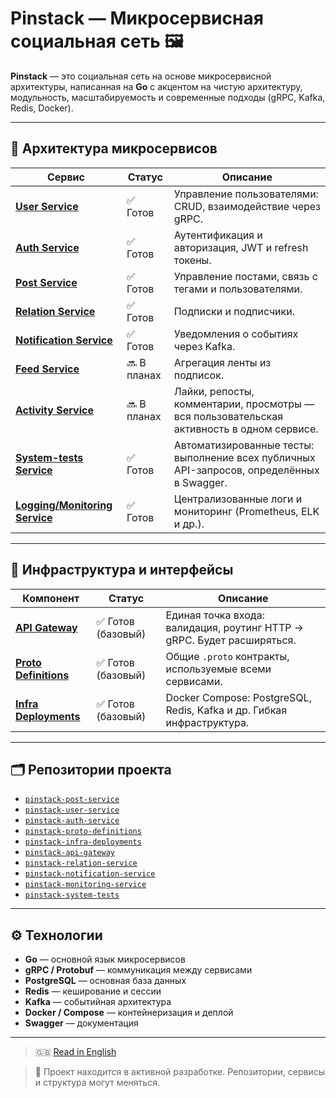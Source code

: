 # Pinstack — Микросервисная социальная сеть 🖼️

**Pinstack** — это социальная сеть на основе микросервисной архитектуры, написанная на **Go** с акцентом на чистую архитектуру, модульность, масштабируемость и современные подходы (gRPC, Kafka, Redis, Docker).

---

## 🧩 Архитектура микросервисов

| Сервис                                         | Статус      | Описание                                                                                                  |
|------------------------------------------------|-------------|-----------------------------------------------------------------------------------------------------------|
| [**User Service**](https://github.com/Soloda1/pinstack-user-service)            | ✅ Готов    | Управление пользователями: CRUD, взаимодействие через gRPC.                                               |
| [**Auth Service**](https://github.com/Soloda1/pinstack-auth-service)            | ✅ Готов    | Аутентификация и авторизация, JWT и refresh токены.                                                       |
| [**Post Service**](https://github.com/Soloda1/pinstack-post-service)            | ✅ Готов    | Управление постами, связь с тегами и пользователями.                                                      |
| [**Relation Service**](https://github.com/Soloda1/pinstack-relation-service)    | ✅ Готов    | Подписки и подписчики.                                                                                    |
| [**Notification Service**](https://github.com/Soloda1/pinstack-notification-service) | ✅ Готов    | Уведомления о событиях через Kafka.                                                               |
| [**Feed Service**](#)                         | 🔜 В планах | Агрегация ленты из подписок.                                                                              |
| [**Activity Service**](#)                     | 🔜 В планах | Лайки, репосты, комментарии, просмотры — вся пользовательская активность в одном сервисе.                 |
| [**System-tests Service**](https://github.com/Soloda1/pinstack-system-tests)         | ✅ Готов | Автоматизированные тесты: выполнение всех публичных API-запросов, определённых в Swagger.             |
| [**Logging/Monitoring Service**](https://github.com/Soloda1/pinstack-monitoring-service)          | ✅ Готов | Централизованные логи и мониторинг (Prometheus, ELK и др.).                                   |

---

## 🔌 Инфраструктура и интерфейсы

| Компонент                                     | Статус      | Описание                                                                                                  |
|-----------------------------------------------|-------------|-----------------------------------------------------------------------------------------------------------|
| [**API Gateway**](https://github.com/Soloda1/pinstack-api-gateway)              | ✅ Готов (базовый) | Единая точка входа: валидация, роутинг HTTP → gRPC. Будет расширяться.                             |
| [**Proto Definitions**](https://github.com/Soloda1/pinstack-proto-definitions)  | ✅ Готов (базовый) | Общие `.proto` контракты, используемые всеми сервисами.                                               |
| [**Infra Deployments**](https://github.com/Soloda1/pinstack-infra-deployments)  | ✅ Готов (базовый) | Docker Compose: PostgreSQL, Redis, Kafka и др. Гибкая инфраструктура.                                 |

---

## 🗂 Репозитории проекта

- [`pinstack-post-service`](https://github.com/Soloda1/pinstack-post-service)
- [`pinstack-user-service`](https://github.com/Soloda1/pinstack-user-service)
- [`pinstack-auth-service`](https://github.com/Soloda1/pinstack-auth-service)
- [`pinstack-proto-definitions`](https://github.com/Soloda1/pinstack-proto-definitions)
- [`pinstack-infra-deployments`](https://github.com/Soloda1/pinstack-infra-deployments)
- [`pinstack-api-gateway`](https://github.com/Soloda1/pinstack-api-gateway)
- [`pinstack-relation-service`](https://github.com/Soloda1/pinstack-relation-service)
- [`pinstack-notification-service`](https://github.com/Soloda1/pinstack-notification-service)
- [`pinstack-monitoring-service`](https://github.com/Soloda1/pinstack-monitoring-service)
- [`pinstack-system-tests`](https://github.com/Soloda1/pinstack-system-tests)

---

## ⚙️ Технологии

- **Go** — основной язык микросервисов
- **gRPC / Protobuf** — коммуникация между сервисами
- **PostgreSQL** — основная база данных
- **Redis** — кеширование и сессии
- **Kafka** — событийная архитектура
- **Docker / Compose** — контейнеризация и деплой
- **Swagger** — документация

---

> 🇬🇧 [Read in English](README.md)

> 🚧 Проект находится в активной разработке. Репозитории, сервисы и структура могут меняться.
